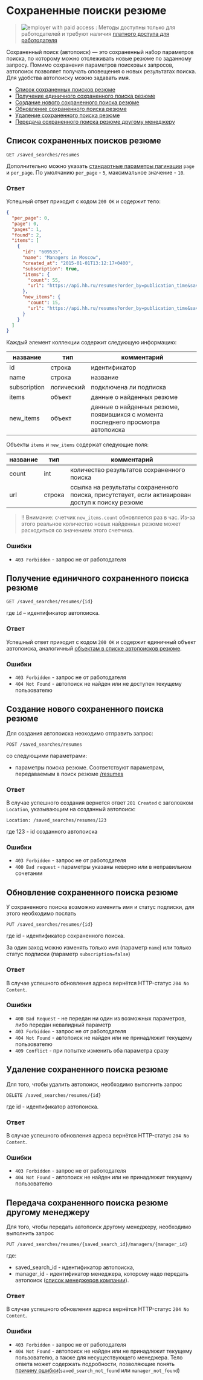 # Сохраненные поиски резюме

> <img src="http://hhru.github.io/api/badges/emp_paid.png" alt="employer with paid access" /> : Методы доступны только для работодателей и требуют наличия [платного доступа для работодателя](/docs/payable/employer_methods.md)

Сохраненный поиск (автопоиск) — это сохраненный набор параметров поиска, по
которому можно отслеживать новые резюме по заданному запросу.
Помимо сохранения параметров поисковых запросов, автопоиск позволяет получать
оповещения о новых результатах поиска. Для удобства автопоиску можно
задавать имя.

  * [Список сохраненных поисков резюме](#resumes-saved-search-list)
  * [Получение единичного сохраненного поиска резюме](#resumes-saved-search-item)
  * [Создание нового сохраненного поиска резюме](#resumes-saved-search-create)
  * [Обновление сохраненного поиска резюме](#resumes-saved-search-update)
  * [Удаление сохраненного поиска резюме](#resumes-saved-search-delete)
  * [Передача сохраненного поиска резюме другому менеджеру](#resumes-saved-search-move-to-other-manager)

<a name="resumes-saved-search-list"></a>
##  Список сохраненных поисков резюме

```
GET /saved_searches/resumes
```

Дополнительно можно указать
[стандартные параметры пагинации](https://github.com/hhru/api/blob/master/docs/general.md#pagination)
`page` и `per_page`. По умолчанию `per_page` - `5`, максимальное значение - `10`.

### Ответ

Успешный ответ приходит с кодом `200 OK` и содержит тело:

```json
{
  "per_page": 0,
  "page": 0,
  "pages": 1,
  "found": 2,
  "items": [
    {
      "id": "609535",
      "name": "Managers in Moscow",
      "created_at": "2015-01-01T13:12:17+0400",
      "subscription": true,
      "items": {
        "count": 55,
        "url": "https://api.hh.ru/resumes?order_by=publication_time&saved_search_id=123456&text=manager&area=1"
      },
      "new_items": {
        "count": 15,
        "url": "https://api.hh.ru/resumes?order_by=publication_time&saved_search_id=123456&text=manager&area=1&last_used=2015-11-12T18%3A06%3A04%2B0300"
      }
    }
  ]
}
```

<a name="resumes-saved-search-object"></a>
Каждый элемент коллекции содержит следующую информацию:

название | тип | комментарий
---------|-----|------------
id | строка | идентификатор
name | строка | название
subscription | логический | подключена ли подписка
items | объект | данные о найденных резюме
new_items | объект | данные о найденных резюме, появившихся с момента последнего просмотра автопоиска

Объекты `items` и `new_items` содержат следующие поля:

название | тип | комментарий
---------|-----|------------
count | int | количество результатов сохраненного поиска
url | строка | ссылка на результаты сохраненного поиска, присутствует, если активирован доступ к поиску резюме

>!! Внимание: счетчик `new_items.count` обновляется раз в час. Из-за этого реальное количество новых найденных резюме 
может расходиться со значением этого счетчика.

### Ошибки

* `403 Forbidden` - запрос не от работодателя

<a name="resumes-saved-search-item"></a>
## Получение единичного сохраненного поиска резюме

```
GET /saved_searches/resumes/{id}
```

где `id` – идентификатор автопоиска.

### Ответ

Успешный ответ приходит с кодом `200 OK` и содержит единичный объект автопоиска,
аналогичный [объектам в списке автопоисков резюме](#resumes-saved-search-object).

### Ошибки

* `403 Forbidden` - запрос не от работодателя
* `404 Not Found` - автопоиск не найден или не доступен текущему пользователю

<a name="resumes-saved-search-create"></a>
## Создание нового сохраненного поиска резюме

Для создания автопоиска неоходимо отправить запрос:

```
POST /saved_searches/resumes
``` 

со следующими параметрами:

* параметры поиска резюме. Соответствуют параметрам,
  передаваемым в поиск резюме [/resumes](resumes_search.md#search-params)

### Ответ

В случае успешного создания вернется ответ `201 Created` с заголовком
`Location`, указывающим на созданный автопоиск:

```
Location: /saved_searches/resumes/123
```

где 123 - id созданного автопоиска

### Ошибки

* `403 Forbidden` - запрос не от работодателя
* `400 Bad request` - параметры указаны неверно или в неправильном сочетании

<a name="resumes-saved-search-update"></a>
## Обновление сохраненного поиска резюме

У сохраненного поиска возможно изменить имя и статус подписки, для этого
необходимо послать 

```
PUT /saved_searches/resumes/{id}
```

где id - идентификатор сохраненного поиска.

За один заход можно изменять только имя (параметр `name`) или только статус
подписки (параметр `subscription=false`)

### Ответ

В случае успешного обновления адреса вернётся HTTP-статус `204 No Content`.

### Ошибки

* `400 Bad Request` - не передан ни один из возможных параметров, либо передан невалидный параметр
* `403 Forbidden` - запрос не от работодателя
* `404 Not Found` - автопоиск не найден или не принадлежит текущему пользователю
* `409 Conflict` - при попытке изменить оба параметра сразу

<a name="resumes-saved-search-delete"></a>
## Удаление сохраненного поиска резюме

Для того, чтобы удалить автопоиск, необходимо выполнить запрос

```
DELETE /saved_searches/resumes/{id}
```

где id - идентификатор автопоиска.

### Ответ

В случае успешного обновления адреса вернётся HTTP-статус `204 No Content`.

### Ошибки

* `403 Forbidden` - запрос не от работодателя
* `404 Not Found` - автопоиск не найден или не принадлежит текущему пользователю


<a name="resumes-saved-search-move-to-other-manager"></a>
## Передача сохраненного поиска резюме другому менеджеру

Для того, чтобы передать автопоиск другому менеджеру, необходимо выполнить запрос
```
PUT /saved_searches/resumes/{saved_search_id}/managers/{manager_id}
```

где:
* saved_search_id - идентификатор автопоиска, 
* manager_id - идентификатор менеджера, которому надо передать автопоиск ([список менеджеров компании](https://github.com/hhru/api/blob/master/docs/employer_managers.md#list)).

### Ответ

В случае успешного обновления адреса вернётся HTTP-статус `204 No Content`.

### Ошибки

* `403 Forbidden` - запрос не от работодателя
* `404 Not Found` - автопоиск не найден или не принадлежит текущему пользователю, а также для несуществующего менеджера. 
Тело ответа может содержать подробности, позволяющие понять [причину ошибки](errors.md#resumes-saved-searches)(`saved_search_not_found` или `manager_not_found`)
